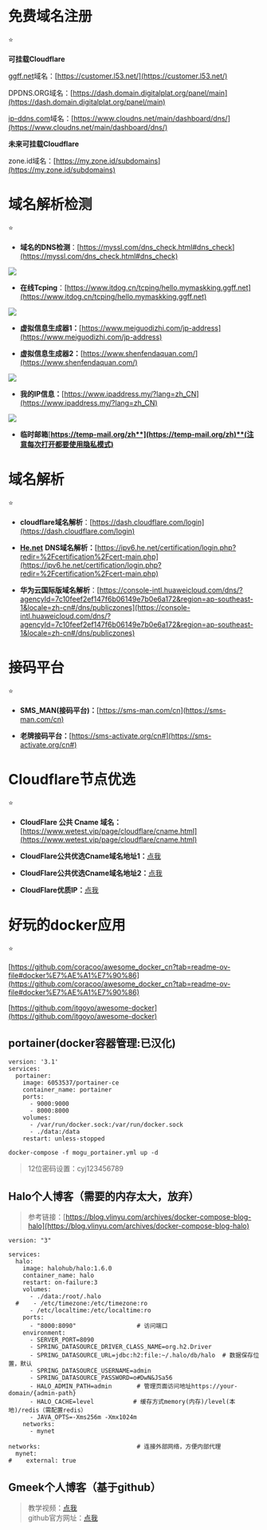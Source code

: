 # 免费域名注册

⭐

**可挂载Cloudflare**

[ggff.net](https://ggff.net/)域名：[https://customer.l53.net/](https://customer.l53.net/)

DPDNS.ORG域名：[https://dash.domain.digitalplat.org/panel/main](https://dash.domain.digitalplat.org/panel/main)

[ip-ddns.com](https://ip-ddns.com/)域名：[https://www.cloudns.net/main/dashboard/dns/](https://www.cloudns.net/main/dashboard/dns/)

**未来可挂载Cloudflare**

zone.id域名：[https://my.zone.id/subdomains](https://my.zone.id/subdomains)

# 域名解析检测

⭐

-   **域名的DNS检测**：[https://myssl.com/dns_check.html#dns_check](https://myssl.com/dns_check.html#dns_check)

![](http://www.kdocs.cn/api/v3/office/copy/YnJLSHY1ZmFodGN6R2tLMitlTWRNU2VnUGNnZkU1L0NVZVE2NGRQRlhodnhJZytsTFNxdG9xQngwYjNVM0pwTTBSTmJJVWtmamxIWEE1TWcrVm1SZEdlOE82OFlOOEs5eGdIUGFXbDhFYyt1WEtUQlNLbUc3YUQ1Q1ZYQ0Z3RTZjUUd5OEVsV1hvTFV1WGthVklxaTArcmpWa1liYnRyTng3NXJnbkxsMThTNWlEOXBxT1NyQXZCQ3piUThZRXFLb1NwMldLbkRFTk1LL3BXVGI3YmJ3c0QyRkd4UmtBaEFYMDZTcDVsNFh6Y1JxeFhVSUZYeUhZSGljcHBmUGlReGNaVXNWcUVNa2o0PQ==/attach/object/GAXX2ZA7ADQHI?)

-   **在线Tcping**：[https://www.itdog.cn/tcping/hello.mymaskking.ggff.net](https://www.itdog.cn/tcping/hello.mymaskking.ggff.net)

![](http://www.kdocs.cn/api/v3/office/copy/YnJLSHY1ZmFodGN6R2tLMitlTWRNU2VnUGNnZkU1L0NVZVE2NGRQRlhodnhJZytsTFNxdG9xQngwYjNVM0pwTTBSTmJJVWtmamxIWEE1TWcrVm1SZEdlOE82OFlOOEs5eGdIUGFXbDhFYyt1WEtUQlNLbUc3YUQ1Q1ZYQ0Z3RTZjUUd5OEVsV1hvTFV1WGthVklxaTArcmpWa1liYnRyTng3NXJnbkxsMThTNWlEOXBxT1NyQXZCQ3piUThZRXFLb1NwMldLbkRFTk1LL3BXVGI3YmJ3c0QyRkd4UmtBaEFYMDZTcDVsNFh6Y1JxeFhVSUZYeUhZSGljcHBmUGlReGNaVXNWcUVNa2o0PQ==/attach/object/4IHH4ZA7ABAAE?)

-   **虚拟信息生成器1：**[https://www.meiguodizhi.com/jp-address](https://www.meiguodizhi.com/jp-address)

-   **虚拟信息生成器2：**[https://www.shenfendaquan.com/](https://www.shenfendaquan.com/)

![](http://www.kdocs.cn/api/v3/office/copy/YnJLSHY1ZmFodGN6R2tLMitlTWRNU2VnUGNnZkU1L0NVZVE2NGRQRlhodnhJZytsTFNxdG9xQngwYjNVM0pwTTBSTmJJVWtmamxIWEE1TWcrVm1SZEdlOE82OFlOOEs5eGdIUGFXbDhFYyt1WEtUQlNLbUc3YUQ1Q1ZYQ0Z3RTZjUUd5OEVsV1hvTFV1WGthVklxaTArcmpWa1liYnRyTng3NXJnbkxsMThTNWlEOXBxT1NyQXZCQ3piUThZRXFLb1NwMldLbkRFTk1LL3BXVGI3YmJ3c0QyRkd4UmtBaEFYMDZTcDVsNFh6Y1JxeFhVSUZYeUhZSGljcHBmUGlReGNaVXNWcUVNa2o0PQ==/attach/object/AXRICZA7ABAA6?)

-   **我的IP信息：**[https://www.ipaddress.my/?lang=zh_CN](https://www.ipaddress.my/?lang=zh_CN)

![](http://www.kdocs.cn/api/v3/office/copy/YnJLSHY1ZmFodGN6R2tLMitlTWRNU2VnUGNnZkU1L0NVZVE2NGRQRlhodnhJZytsTFNxdG9xQngwYjNVM0pwTTBSTmJJVWtmamxIWEE1TWcrVm1SZEdlOE82OFlOOEs5eGdIUGFXbDhFYyt1WEtUQlNLbUc3YUQ1Q1ZYQ0Z3RTZjUUd5OEVsV1hvTFV1WGthVklxaTArcmpWa1liYnRyTng3NXJnbkxsMThTNWlEOXBxT1NyQXZCQ3piUThZRXFLb1NwMldLbkRFTk1LL3BXVGI3YmJ3c0QyRkd4UmtBaEFYMDZTcDVsNFh6Y1JxeFhVSUZYeUhZSGljcHBmUGlReGNaVXNWcUVNa2o0PQ==/attach/object/KMHI6ZA7ACQE6?)

-   **临时邮箱**[**https://temp-mail.org/zh**](https://temp-mail.org/zh)**(注意每次打开都要使用隐私模式)**

# 域名解析

⭐

-   **cloudflare域名解析**：[https://dash.cloudflare.com/login](https://dash.cloudflare.com/login)

-   [**He.net**](https://he.net/) **DNS域名解析：**[https://ipv6.he.net/certification/login.php?redir=%2Fcertification%2Fcert-main.php](https://ipv6.he.net/certification/login.php?redir=%2Fcertification%2Fcert-main.php)

-   **华为云国际版域名解析**：[https://console-intl.huaweicloud.com/dns/?agencyId=7c10feef2ef147f6b06149e7b0e6a172&region=ap-southeast-1&locale=zh-cn#/dns/publiczones](https://console-intl.huaweicloud.com/dns/?agencyId=7c10feef2ef147f6b06149e7b0e6a172&region=ap-southeast-1&locale=zh-cn#/dns/publiczones)

# 接码平台

⭐

-   **SMS_MAN(接码平台)：**[https://sms-man.com/cn](https://sms-man.com/cn)

-   **老牌接码平台：**[https://sms-activate.org/cn#](https://sms-activate.org/cn#)

# Cloudflare节点优选

⭐

-   **CloudFlare 公共 Cname 域名：**[https://www.wetest.vip/page/cloudflare/cname.html](https://www.wetest.vip/page/cloudflare/cname.html)

-   **CloudFlare公共优选Cname域名地址1：**[点我](https://www.wetest.vip/)

-   **CloudFlare公共优选Cname域名地址2：**[点](https://www.wetest.vip/)[我](https://blog.nbvil.com/nat/saasip/)

-   **CloudFlare优质IP：**[点我](https://stock.hostmonit.com/CloudFlareYes)

# 好玩的docker应用

⭐

[https://github.com/coracoo/awesome_docker_cn?tab=readme-ov-file#docker%E7%AE%A1%E7%90%86](https://github.com/coracoo/awesome_docker_cn?tab=readme-ov-file#docker%E7%AE%A1%E7%90%86)

[https://github.com/itgoyo/awesome-docker](https://github.com/itgoyo/awesome-docker)

## portainer(docker容器管理:已汉化)

```
version: '3.1'
services:
  portainer:
    image: 6053537/portainer-ce
    container_name: portainer
    ports:
      - 9000:9000
      - 8000:8000
    volumes:
      - /var/run/docker.sock:/var/run/docker.sock
      - ./data:/data
    restart: unless-stopped
```

```
docker-compose -f mogu_portainer.yml up -d
```

> 12位密码设置：cyj123456789

## Halo个人博客（需要的内存太大，放弃）

> 参考链接：[https://blog.vlinyu.com/archives/docker-compose-blog-halo](https://blog.vlinyu.com/archives/docker-compose-blog-halo)

```
version: "3"

services:
  halo:
    image: halohub/halo:1.6.0
    container_name: halo
    restart: on-failure:3
    volumes:
      - ./data:/root/.halo
  #    - /etc/timezone:/etc/timezone:ro
      - /etc/localtime:/etc/localtime:ro
    ports:
      - "8000:8090"                 # 访问端口
    environment:
      - SERVER_PORT=8090
      - SPRING_DATASOURCE_DRIVER_CLASS_NAME=org.h2.Driver
      - SPRING_DATASOURCE_URL=jdbc:h2:file:~/.halo/db/halo  # 数据保存位置，默认
      - SPRING_DATASOURCE_USERNAME=admin
      - SPRING_DATASOURCE_PASSWORD=o#DwN&JSa56
      - HALO_ADMIN_PATH=admin       # 管理页面访问地址https://your-domain/{admin-path}
      - HALO_CACHE=level           # 缓存方式memory(内存)/level(本地)/redis（需配置redis）
      - JAVA_OPTS=-Xms256m -Xmx1024m
    networks:
      - mynet

networks:                           # 连接外部网络，方便内部代理
  mynet:
#    external: true
```

## Gmeek个人博客（基于github）

> 教学视频：[点我](https://www.bilibili.com/video/BV1GM4m1m7ZD/?vd_source=aafb688695496c16d63c4b9e07f211b3)  
> github官方网址：[点我](https://github.com/Meekdai/Gmeek)
<!--stackedit_data:
eyJoaXN0b3J5IjpbLTEwNTA3NTEyMzFdfQ==
-->